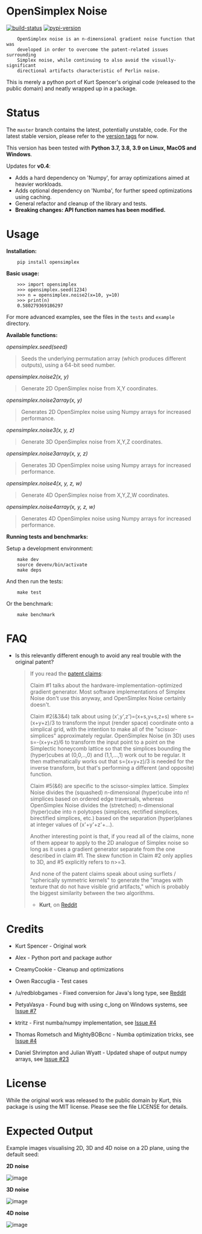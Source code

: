 
OpenSimplex Noise
================================================================================

[![build-status](https://github.com/lmas/opensimplex/workflows/Tests/badge.svg?branch=master)](https://github.com/lmas/opensimplex/actions)
[![pypi-version](https://badge.fury.io/py/opensimplex.svg)](https://pypi.org/project/opensimplex/)

        OpenSimplex noise is an n-dimensional gradient noise function that was
        developed in order to overcome the patent-related issues surrounding
        Simplex noise, while continuing to also avoid the visually-significant
        directional artifacts characteristic of Perlin noise.

This is merely a python port of Kurt Spencer's original code (released
to the public domain) and neatly wrapped up in a package.

Status
================================================================================

The `master` branch contains the latest, potentially unstable, code.
For the latest stable version, please refer to the [version tags](https://github.com/lmas/opensimplex/tags) for now.

This version has been tested with **Python 3.7, 3.8, 3.9 on Linux,
MacOS and Windows**.

Updates for **v0.4**:

- Adds a hard dependency on 'Numpy', for array optimizations aimed at heavier
  workloads.
- Adds optional dependency on 'Numba', for further speed optimizations using
  caching.
- General refactor and cleanup of the library and tests.
- **Breaking changes: API function names has been modified.**

Usage
================================================================================

**Installation:**

        pip install opensimplex

**Basic usage:**

        >>> import opensimplex
        >>> opensimplex.seed(1234)
        >>> n = opensimplex.noise2(x=10, y=10)
        >>> print(n)
        0.580279369186297

For more advanced examples, see the files in the `tests` and `example` directory.

**Available functions:**

*opensimplex.seed(seed)*
> Seeds the underlying permutation array (which produces different outputs),
> using a 64-bit seed number.

*opensimplex.noise2(x, y)*
> Generate 2D OpenSimplex noise from X,Y coordinates.

*opensimplex.noise2array(x, y)*
> Generates 2D OpenSimplex noise using Numpy arrays for increased performance.

*opensimplex.noise3(x, y, z)*
> Generate 3D OpenSimplex noise from X,Y,Z coordinates.

*opensimplex.noise3array(x, y, z)*
> Generates 3D OpenSimplex noise using Numpy arrays for increased performance.

*opensimplex.noise4(x, y, z, w)*
> Generate 4D OpenSimplex noise from X,Y,Z,W coordinates.

*opensimplex.noise4array(x, y, z, w)*
> Generates 4D OpenSimplex noise using Numpy arrays for increased performance.

**Running tests and benchmarks:**

Setup a development environment:

        make dev
        source devenv/bin/activate
        make deps

And then run the tests:

        make test

Or the benchmark:

        make benchmark

FAQ
================================================================================

- Is this relevantly different enough to avoid any real trouble with the
original patent?

    > If you read the [patent
    > claims](http://www.google.com/patents/US6867776):
    >
    > Claim #1 talks about the hardware-implementation-optimized
    > gradient generator. Most software implementations of Simplex Noise
    > don't use this anyway, and OpenSimplex Noise certainly doesn't.
    >
    > Claim #2(&3&4) talk about using (x',y',z')=(x+s,y+s,z+s) where
    > s=(x+y+z)/3 to transform the input (render space) coordinate onto
    > a simplical grid, with the intention to make all of the
    > "scissor-simplices" approximately regular. OpenSimplex Noise (in
    > 3D) uses s=-(x+y+z)/6 to transform the input point to a point on
    > the Simplectic honeycomb lattice so that the simplices bounding
    > the (hyper)cubes at (0,0,..,0) and (1,1,...,1) work out to be
    > regular. It then mathematically works out that s=(x+y+z)/3 is
    > needed for the inverse transform, but that's performing a
    > different (and opposite) function.
    >
    > Claim #5(&6) are specific to the scissor-simplex lattice. Simplex
    > Noise divides the (squashed) n-dimensional (hyper)cube into n!
    > simplices based on ordered edge traversals, whereas OpenSimplex
    > Noise divides the (stretched) n-dimensional (hyper)cube into n
    > polytopes (simplices, rectified simplices, birectified simplices,
    > etc.) based on the separation (hyper)planes at integer values of
    > (x'+y'+z'+...).
    >
    > Another interesting point is that, if you read all of the claims,
    > none of them appear to apply to the 2D analogue of Simplex noise
    > so long as it uses a gradient generator separate from the one
    > described in claim #1. The skew function in Claim #2 only
    > applies to 3D, and #5 explicitly refers to n>=3.
    >
    > And none of the patent claims speak about using surflets /
    > "spherically symmetric kernels" to generate the "images with
    > texture that do not have visible grid artifacts," which is
    > probably the biggest similarity between the two algorithms.
    >
    > - **Kurt**, on [Reddit](https://www.reddit.com/r/proceduralgeneration/comments/2gu3e7/like_perlins_simplex_noise_but_dont_like_the/ckmqz2y)

Credits
================================================================================

- Kurt Spencer - Original work
- Alex - Python port and package author

- CreamyCookie - Cleanup and optimizations
- Owen Raccuglia - Test cases
- /u/redblobgames - Fixed conversion for Java's long type, see [Reddit](https://old.reddit.com/r/proceduralgeneration/comments/327zkm/repeated_patterns_in_opensimplex_python_port/cq8tth7/)
- PetyaVasya - Found bug with using c_long on Windows systems, see [Issue #7](https://github.com/lmas/opensimplex/issues/7)
- ktritz - First numba/numpy implementation, see [Issue #4](https://github.com/lmas/opensimplex/issues/4)
- Thomas Rometsch and MightyBOBcnc - Numba optimization tricks, see [Issue #4](https://github.com/lmas/opensimplex/issues/4)
- Daniel Shrimpton and Julian Wyatt - Updated shape of output numpy arrays, see [Issue #23](https://github.com/lmas/opensimplex/issues/23)

License
================================================================================

While the original work was released to the public domain by Kurt, this
package is using the MIT license. Please see the file LICENSE for
details.

Expected Output
================================================================================

Example images visualising 2D, 3D and 4D noise on a 2D plane, using the default seed:

**2D noise**

![image](images/noise2d.png)

**3D noise**

![image](images/noise3d.png)

**4D noise**

![image](images/noise4d.png)
